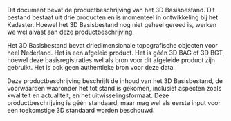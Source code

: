 Dit document bevat de productbeschrijving van het 3D Basisbestand. Dit bestand bestaat uit drie producten en is momenteel in ontwikkeling bij het Kadaster. Hoewel het 3D Basisbestand nog niet geheel gereed is, werken we wel alvast aan deze productbeschrijving.

Het 3D Basisbestand bevat driedimensionale topografische objecten voor heel Nederland. Het is een afgeleid product. Het is géén 3D BAG of 3D BGT, hoewel deze basisregistraties wel als bron voor dit afgeleide product zijn gebruikt. Het is ook geen authentieke bron voor deze data.

Deze productbeschrijving beschrijft de inhoud van het 3D Basisbestand, de voorwaarden waaronder het tot stand is gekomen, inclusief aspecten zoals kwaliteit en actualiteit, en het uitwisselingsformaat. Deze productbeschrijving is géén standaard, maar mag wel als eerste input voor een toekomstige 3D standaard worden beschouwd.
